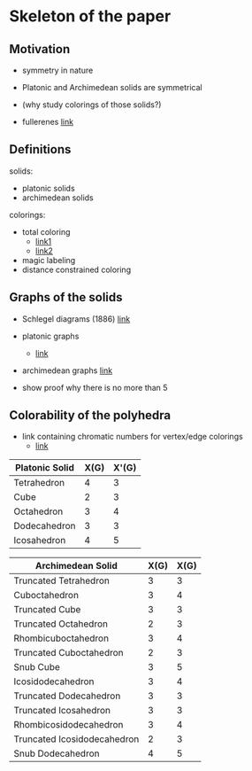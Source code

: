 # Skeleton of the paper

## Motivation

- symmetry in nature
- Platonic and Archimedean solids are symmetrical
- (why study colorings of those solids?)

- fullerenes [link](https://en.wikipedia.org/wiki/Fullerene)

## Definitions

solids:
- platonic solids
- archimedean solids

colorings:
- total coloring 
  - [link1](https://en.wikipedia.org/wiki/Total_coloring)
  - [link2](https://utoronto.scholaris.ca/server/api/core/bitstreams/25c240a9-2e5f-49ca-a19d-6e9f8cf1ed7f/content)
- magic labeling
- distance constrained coloring

## Graphs of the solids

- Schlegel diagrams (1886) [link](https://en.wikipedia.org/wiki/Schlegel_diagram)

- platonic graphs
  - [link](https://en.wikipedia.org/wiki/Polyhedral_graph#Special_cases)
- archimedean graphs [link](https://en.wikipedia.org/wiki/Archimedean_graph)
- show proof why there is no more than 5

## Colorability of the polyhedra

- link containing chromatic numbers for vertex/edge colorings 
  - [link](https://en.wikipedia.org/wiki/List_of_graphs_by_edges_and_vertices)

| Platonic Solid | X(G) | X'(G) |
| -------------- | ---- | ----- |
| Tetrahedron    | 4    | 3     |
| Cube           | 2    | 3     |
| Octahedron     | 3    | 4     |
| Dodecahedron   | 3    | 3     |
| Icosahedron    | 4    | 5     |



| Archimedean Solid           | X(G) | X(G) |
| --------------------------- | ---- | ---- |
| Truncated Tetrahedron       | 3    | 3    |
| Cuboctahedron               | 3    | 4    |
| Truncated Cube              | 3    | 3    |
| Truncated Octahedron        | 2    | 3    |
| Rhombicuboctahedron         | 3    | 4    |
| Truncated Cuboctahedron     | 2    | 3    |
| Snub Cube                   | 3    | 5    |
| Icosidodecahedron           | 3    | 4    |
| Truncated Dodecahedron      | 3    | 3    |
| Truncated Icosahedron       | 3    | 3    |
| Rhombicosidodecahedron      | 3    | 4    |
| Truncated Icosidodecahedron | 2    | 3    |
| Snub Dodecahedron           | 4    | 5    |
